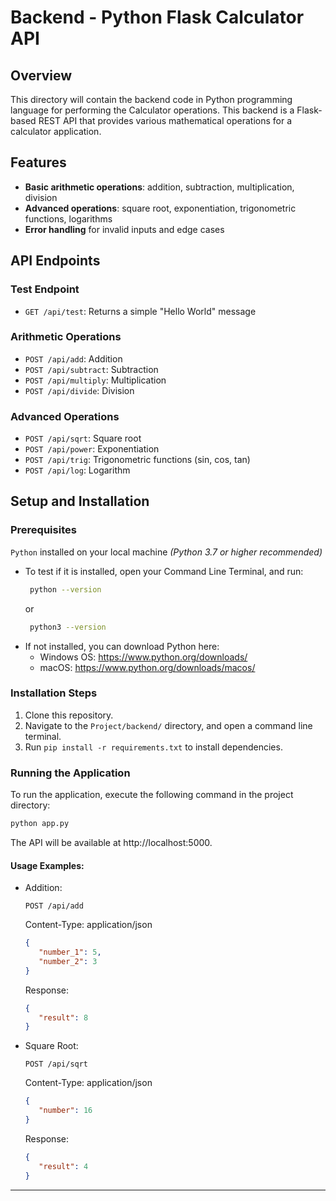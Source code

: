 # Backend - Python Flask Calculator API 

## Overview
This directory will contain the backend code in Python programming language for performing the Calculator operations. This backend is a Flask-based REST API that provides various mathematical operations for a calculator application. 

## Features
- **Basic arithmetic operations**: addition, subtraction, multiplication, division
- **Advanced operations**: square root, exponentiation, trigonometric functions, logarithms
- **Error handling** for invalid inputs and edge cases

## API Endpoints

### Test Endpoint
- `GET /api/test`: Returns a simple "Hello World" message

### Arithmetic Operations
- `POST /api/add`: Addition
- `POST /api/subtract`: Subtraction
- `POST /api/multiply`: Multiplication
- `POST /api/divide`: Division

### Advanced Operations
- `POST /api/sqrt`: Square root
- `POST /api/power`: Exponentiation
- `POST /api/trig`: Trigonometric functions (sin, cos, tan)
- `POST /api/log`: Logarithm

## Setup and Installation

### Prerequisites
`Python` installed on your local machine _(Python 3.7 or higher recommended)_
   - To test if it is installed, open your Command Line Terminal, and run:
     ```bash
      python --version
     ```
     or
     ```bash
      python3 --version
     ```
   - If not installed, you can download Python here:
     - Windows OS: https://www.python.org/downloads/
     - macOS: https://www.python.org/downloads/macos/

### Installation Steps

1. Clone this repository.
2. Navigate to the `Project/backend/` directory, and open a command line terminal.
3. Run `pip install -r requirements.txt` to install dependencies.

### Running the Application
To run the application, execute the following command in the project directory:
```bash
python app.py
```

The API will be available at http://localhost:5000.

#### Usage Examples:

- Addition:

   `POST /api/add`
   
   Content-Type: application/json
   ```json
   {
      "number_1": 5,
      "number_2": 3
   }
   ```

   Response:
   ```json
   {
      "result": 8
   }
   ```

- Square Root:
   
   `POST /api/sqrt`

   Content-Type: application/json
   ```json
   {
      "number": 16
   }
   ```

   Response:
   ```json
   {
      "result": 4
   }
   ```

---
